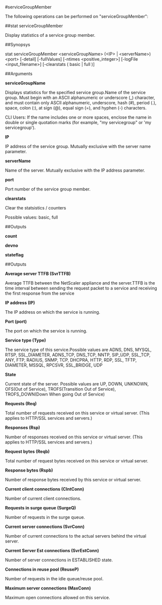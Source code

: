 #serviceGroupMember

The following operations can be performed on "serviceGroupMember":


##stat serviceGroupMember

Display statistics of a service group member.


##Synopsys

stat serviceGroupMember &lt;serviceGroupName> (&lt;IP> | &lt;serverName>) &lt;port> [-detail] [-fullValues] [-ntimes &lt;positive_integer>] [-logFile &lt;input_filename>] [-clearstats ( basic | full )]


##Arguments

<b>serviceGroupName</b>
Displays statistics for the specified service group.Name of the service group. Must begin with an ASCII alphanumeric or underscore (_) character, and must contain only ASCII alphanumeric, underscore, hash (#), period (.), space, colon (:), at sign (@), equal sign (=), and hyphen (-) characters. 
CLI Users: If the name includes one or more spaces, enclose the name in double or single quotation marks (for example, "my servicegroup" or 'my servicegroup').

<b>IP</b>
IP address of the service group. Mutually exclusive with the server name parameter.

<b>serverName</b>
Name of the server. Mutually exclusive with the IP address parameter.

<b>port</b>
Port number of the service group member.

<b>clearstats</b>
Clear the statsistics / counters
Possible values: basic, full



##Outputs

<b>count</b>

<b>devno</b>

<b>stateflag</b>



##Outputs

<b>Average server TTFB (SvrTTFB)</b>
Average TTFB between the NetScaler appliance and the server.TTFB is the time interval between sending the request packet to a service and receiving the first response from the service

<b>IP address (IP)</b>
The IP address on which the service is running.

<b>Port (port)</b>
The port on which the service is running.

<b>Service type (Type)</b>
The service type of this service.Possible values are ADNS, DNS, MYSQL, RTSP, SSL_DIAMETER, ADNS_TCP, DNS_TCP, NNTP, SIP_UDP, SSL_TCP, ANY, FTP, RADIUS, SNMP, TCP, DHCPRA, HTTP, RDP, SSL, TFTP, DIAMETER, MSSQL, RPCSVR, SSL_BRIDGE, UDP

<b>State</b>
Current state of the server. Possible values are UP, DOWN, UNKNOWN, OFS(Out of Service), TROFS(Transition Out of Service), TROFS_DOWN(Down When going Out of Service)

<b>Requests (Req)</b>
Total number of requests received on this service or virtual server. (This applies to HTTP/SSL services and servers.)

<b>Responses (Rsp)</b>
Number of responses received on this service or virtual server. (This applies to HTTP/SSL services and servers.)

<b>Request bytes (Reqb)</b>
Total number of request bytes received on this service or virtual server.

<b>Response bytes (Rspb)</b>
Number of response bytes received by this service or virtual server.

<b>Current client connections (ClntConn)</b>
Number of current client connections.

<b>Requests in surge queue (SurgeQ)</b>
Number of requests in the surge queue.

<b>Current server connections (SvrConn)</b>
Number of current connections to the actual servers behind the virtual server.

<b>Current Server Est connections (SvrEstConn)</b>
Number of server connections in ESTABLISHED state.

<b>Connections in reuse pool (ReuseP)</b>
Number of requests in the idle queue/reuse pool.

<b>Maximum server connections (MaxConn)</b>
Maximum open connections allowed on this service.



